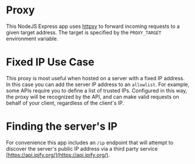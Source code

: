 # Proxy
This NodeJS Express app uses [httpxy](https://www.npmjs.com/package/httpxy) to forward incoming requests to a given target address. The target is specified by the `PROXY_TARGET` environment variable. 

# Fixed IP Use Case
This proxy is most useful when hosted on a server with a fixed IP address. In this case you can add the server IP address to an `allowlist`. For example, some APIs require you to define a list of trusted IPs. Configured in this way, the proxy will be recognized by the API, and can make valid requests on behalf of your client, regardless of the client's IP.

# Finding the server's IP
For convenience this app includes an `/ip` endpoint that will attempt to discover the server's public IP address via a third party service [https://api.ipify.org/](https://api.ipify.org/). 